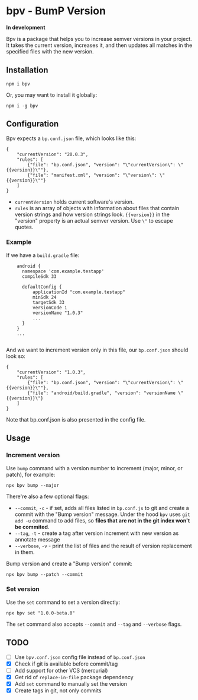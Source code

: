 # bpv - BumP Version

**In development**

Bpv is a package that helps you to increase
semver versions in your project. It takes the current
version, increases it, and then updates all matches
in the specified files with the new version.

## Installation

```
npm i bpv
```

Or, you may want to install it globally:

```
npm i -g bpv
```

## Configuration

Bpv expects a `bp.conf.json` file, which
looks like this: 

```
{
	"currentVersion": "20.0.3",
	"rules": [
		{"file": "bp.conf.json", "version": "\"currentVersion\": \"{{version}}\""},
		{"file": "manifest.xml", "version": "\"version\": \"{{version}}\""}
	]
}
```
- `currentVersion` holds current software's version.
- `rules` is an array of objects with information about files that contain version
  strings and how version strings look. `{{version}}` in the "version" property
  is an actual semver version. Use `\"` to escape quotes.

### Example 

If we have a `build.gradle` file:

```
    android {
      namespace 'com.example.testapp'
      compileSdk 33

      defaultConfig {
          applicationId "com.example.testapp"
          minSdk 24
          targetSdk 33
          versionCode 1
          versionName "1.0.3"
          ...
      }
    }
    ...
    
``` 

And we want to increment version only in this file, our
`bp.conf.json` should look so:


```
{
	"currentVersion": "1.0.3",
	"rules": [
		{"file": "bp.conf.json", "version": "\"currentVersion\": \"{{version}}\""},
		{"file": "android/build.gradle", "version": "versionName \"{{version}}\"}
	]
}
```

Note that bp.conf.json is also presented in the config file.

## Usage

### Increment version

Use `bump` command with a version number to increment (major, minor, or patch),
for example:

```
npx bpv bump --major
```

There're also a few optional flags:

- `--commit`, `-c` - if set, adds all files listed in `bp.conf.js` to git
  and create a commit with the "Bump version" message. Under the hood
  `bpv` uses `git add -u` command to add files, so **files that are not
  in the git index won't be commited**.
- `--tag`, `-t` - create a tag after version increment with new version as
  annotate message
- `--verbose`, `-v` - print the list of files and the result of version replacement
  in them. 

Bump version and create a "Bump version" commit: 

```
npx bpv bump --patch --commit
```

### Set version

Use the `set` command to set a version directly:

```
npx bpv set "1.0.0-beta.0"
```

The `set` command also accepts `--commit` and `--tag` and `--verbose` flags.


## TODO

- [ ] Use `bpv.conf.json` config file instead of `bp.conf.json`
- [x] Check if git is available before commit/tag
- [ ] Add support for other VCS (mercurial)
- [x] Get rid of `replace-in-file` package dependency
- [x] Add `set` command to manually set the version
- [x] Create tags in git, not only commits